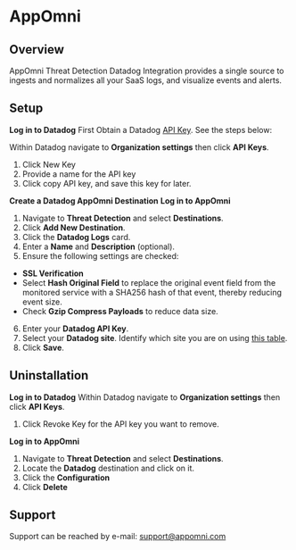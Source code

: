 # AppOmni

## Overview

AppOmni Threat Detection Datadog Integration provides a single source to ingests and normalizes all your SaaS logs, and visualize events and alerts.

## Setup

**Log in to Datadog**
First Obtain a Datadog [API Key][1].  See the steps below:

Within Datadog navigate to **Organization settings** then click **API Keys**.
1. Click New Key
2. Provide a name for the API key
3. Click copy API key, and save this key for later.

**Create a Datadog AppOmni Destination**
**Log in to AppOmni**
1.  Navigate to **Threat Detection** and select **Destinations**.
2.  Click **Add New Destination**.
3.  Click the **Datadog Logs** card.
4.  Enter a **Name** and **Description** (optional).
5.  Ensure the following settings are checked:

-   **SSL Verification**
-   Select **Hash Original Field** to replace the original event field from the monitored service with a SHA256 hash of that event, thereby reducing event size.
-   Check **Gzip Compress Payloads** to reduce data size.

6.  Enter your **Datadog API Key**.
7.  Select your **Datadog site**. Identify which site you are on using [this table][2].
8.  Click **Save**.

## Uninstallation

**Log in to Datadog**
Within Datadog navigate to **Organization settings** then click **API Keys**.
1. Click Revoke Key for the API key you want to remove.

**Log in to AppOmni**
1.  Navigate to **Threat Detection** and select **Destinations**.
2.  Locate the **Datadog** destination and click on it.
3.  Click the **Configuration**
4.  Click **Delete**

## Support

Support can be reached by e-mail: support@appomni.com


[1]: https://docs.datadoghq.com/account_management/api-app-keys/
[2]: https://docs.datadoghq.com/getting_started/site/